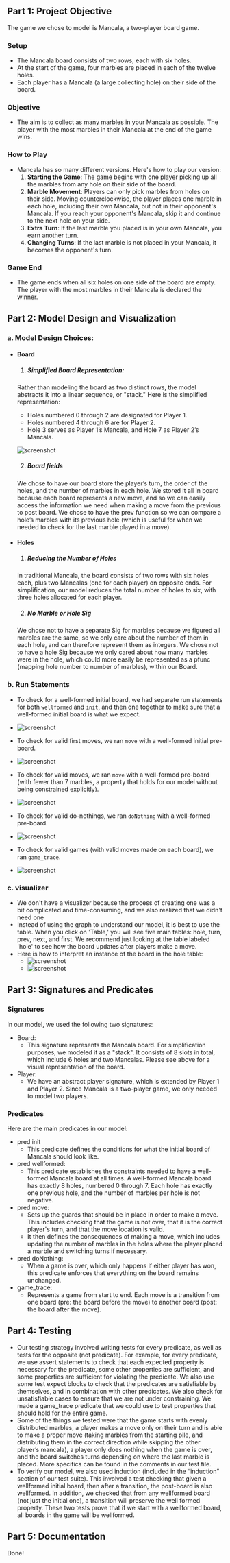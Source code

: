 ## Part 1: Project Objective
The game we chose to  model is Mancala, a two-player board game.

### Setup
- The Mancala board consists of two rows, each with six holes.
- At the start of the game, four marbles are placed in each of the twelve holes.
- Each player has a Mancala (a large collecting hole) on their side of the board.

### Objective
- The aim is to collect as many marbles in your Mancala as possible. The player with the most marbles in their Mancala at the end of the game wins.

### How to Play
- Mancala has so many different versions. Here's how to play our version:
  1. **Starting the Game**: The game begins with one player picking up all the marbles from any hole on their side of the board.
  2. **Marble Movement**: Players can only pick marbles from holes on their side. Moving counterclockwise, the player places one marble in each hole, including their own Mancala, but not in their opponent's Mancala. If you reach your opponent's Mancala, skip it and continue to the next hole on your side.
  3. **Extra Turn**: If the last marble you placed is in your own Mancala, you earn another turn.
  4. **Changing Turns**: If the last marble is not placed in your Mancala, it becomes the opponent's turn.

### Game End
- The game ends when all six holes on one side of the board are empty. The player with the most marbles in their Mancala is declared the winner.
## Part 2: Model Design and Visualization
### a. **Model Design Choices:**
- #### Board
  1. ##### **Simplified Board Representation:**
    Rather than modeling the board as two distinct rows, the model abstracts it into a linear sequence, or "stack." Here is the simplified representation:
     - Holes numbered 0 through 2 are designated for Player 1.
     - Holes numbered 4 through 6 are for Player 2.
     - Hole 3 serves as Player 1’s Mancala, and Hole 7 as Player 2’s Mancala.

  ![screenshot](images/board.jpg)

  2. ##### Board fields
  We chose to have our board store the player’s turn, the order of the holes, and the number of marbles in each hole.
  We stored it all in board because each board represents a new move, and so we can easily access the information we need when making a move from the previous to post board.
  We chose to have the prev function so we can compare a hole’s marbles with its previous hole (which is useful for when we needed to check for the last marble played in a move).

- #### Holes
  1. ##### **Reducing the Number of Holes**
  In traditional Mancala, the board consists of two rows with six holes each, plus two Mancalas (one for each player) on opposite ends. 
  For simplification, our model reduces the total number of holes to six, with three holes allocated for each player. 

  2. ##### **No Marble or Hole Sig**
  We chose not to have a separate Sig for marbles because we figured all marbles are the same, so we only care about the number of them in each hole, and can therefore represent them as integers. 
  We chose not to have a hole Sig because we only cared about how many marbles were in the hole, which could more easily be represented as a pfunc (mapping hole number to number of marbles), within our Board.

### b. Run Statements

- To check for a well-formed initial board, we had separate run statements for both `wellformed` and `init`, and then one together to make sure that a well-formed initial board is what we expect.
  
- ![screenshot](images/run1.png)

- To check for valid first moves, we ran `move` with a well-formed initial pre-board.
  
- ![screenshot](images/run2.png)
- To check for valid moves, we ran `move` with a well-formed pre-board (with fewer than 7 marbles, a property that holds for our model without being constrained explicitly).
  
- ![screenshot](images/run3.png)
- To check for valid do-nothings, we ran `doNothing` with a well-formed pre-board.
 
- ![screenshot](images/run4.png)
- To check for valid games (with valid moves made on each board), we ran `game_trace`.
 
- ![screenshot](images/run5.png)
### c. visualizer
- We don't have a visualizer because the process of creating one was a bit complicated and time-consuming, and we also realized that we didn't need one
- Instead of using the graph to understand our model, it is best to use the table. When you click on 'Table,' you will see five main tables: hole, turn, prev, next, and first. We recommend just looking at the table labeled 'hole' to see how the board updates after players make a move.
- Here is how to interpret an instance of the board in the hole table:
  - ![screenshot](images/table.png)
  - ![screenshot](images/mancalaBoard.jpg)
## Part 3: Signatures and Predicates
### Signatures
In our model, we used the following two signatures:
- Board:
  - This signature represents the Mancala board. For simplification purposes, we modeled it as a "stack". It consists of 8 slots in total, which include 6 holes and two Mancalas. Please see above for a visual representation of the board.
- Player:
  - We have an abstract player signature, which is extended by Player 1 and Player 2. Since Mancala is a two-player game, we only needed to model two players.
### Predicates
Here are the main predicates in our model:
- pred init
  - This predicate defines the conditions for what the initial board of Mancala should look like.
- pred wellformed:
  - This predicate establishes the constraints needed to have a well-formed Mancala board at all times. A well-formed Mancala board has exactly 8 holes, numbered 0 through 7. Each hole has exactly one previous hole, and the number of marbles per hole is not negative.
- pred move:
  - Sets up the guards that should be in place in order to make a move. This includes checking that the game is not over, that it is the correct player's turn, and that the move location is valid.
  - It then defines the consequences of making a move, which includes updating the number of marbles in the holes where the player placed a marble and switching turns if necessary.
- pred doNothing:
  - When a game is over, which only happens if either player has won, this predicate enforces that everything on the board remains unchanged.
- game_trace:
  - Represents a game from start to end. Each move is a transition from one board (pre: the board before the move) to another board (post: the board after the move).

## Part 4: Testing
- Our testing strategy involved writing tests for every predicate, as well as tests for the opposite (not predicate). For example, for every predicate, we use assert statements to check that each expected property is necessary for the predicate, some other properties are sufficient, and some properties are sufficient for violating the predicate. We also use some test expect blocks to check that the predicates are satisfiable by themselves, and in combination with other predicates. We also check for unsatisfiable cases to ensure that we are not under constraining. We made a game_trace predicate that we could use to test properties that should hold for the entire game.
- Some of the things we tested were that the game starts with evenly distributed marbles, a player makes a move only on their turn and is able to make a proper move (taking marbles from the starting pile, and distributing them in the correct direction while skipping the other player’s mancala), a player only does nothing when the game is over, and the board switches turns depending on where the last marble is placed. More specifics can be found in the comments in our test file.
- To verify our model, we also used induction (included in the “induction” section of our test suite). This involved a test checking that given a wellformed initial board, then after a transition, the post-board is also wellformed. In addition, we checked that from any wellformed board (not just the initial one), a transition will preserve the well formed property. These two tests prove that if we start with a wellformed board, all boards in the game will be wellformed.

## Part 5: Documentation
Done!